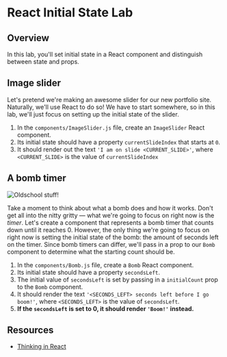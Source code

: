 # React Initial State Lab

## Overview

In this lab, you'll set initial state in a React component and distinguish between state and props. 

## Image slider

Let's pretend we're making an awesome slider for our new portfolio site. Naturally, we'll use React to do so! We have to
start somewhere, so in this lab, we'll just focus on setting up the initial state of the slider.

1. In the `components/ImageSlider.js` file, create an `ImageSlider` React component.
2. Its initial state should have a property `currentSlideIndex` that starts at `0`.
3. It should render out the text `'I am on slide <CURRENT_SLIDE>'`, where `<CURRENT_SLIDE>` is the value of 
`currentSlideIndex`

## A bomb timer
![Oldschool stuff!](http://dumpfm.s3.amazonaws.com/images/20111013/1318489549912-dumpfm-capnskull-04-someone-set-us-up-the-bomb.gif)

Take a moment to think about what a bomb does and how it works. Don't get all into the nitty gritty — what we're going
to focus on right now is the _timer_. Let's create a component that represents a bomb timer that counts down until it
reaches 0. However, the only thing we're going to focus on right now is setting the initial state of the bomb: the
amount of seconds left on the timer. Since bomb timers can differ, we'll pass in a prop to our `Bomb` component to
determine what the starting count should be.

1. In the `components/Bomb.js` file, create a `Bomb` React component.
2. Its initial state should have a property `secondsLeft`.
3. The initial value of `secondsLeft` is set by passing in a `initialCount` prop to the `Bomb` component.
3. It should render the text `'<SECONDS_LEFT> seconds left before I go boom!'`, where `<SECONDS_LEFT>` is the value
of `secondsLeft`.
4. **If the `secondsLeft` is set to 0, it should render `'Boom!'` instead.**

## Resources
- [Thinking in React](https://facebook.github.io/react/docs/thinking-in-react.html)
